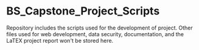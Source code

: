 # BS_Capstone_Project_Scripts
Repository includes the scripts used for the development of project.
Other files used for web development, data security, documentation, and the LaTEX project report won't be stored here.
